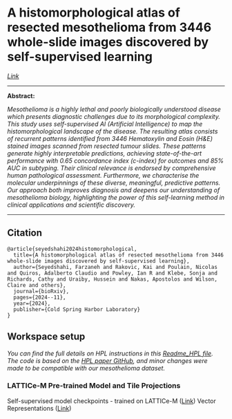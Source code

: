 # A histomorphological atlas of resected mesothelioma from 3446 whole-slide images discovered by self-supervised learning
*[Link](https://arxiv.org/abs/2205.01931)*

---

**Abstract:**

*Mesothelioma is a highly lethal and poorly biologically understood disease which presents diagnostic challenges due to its morphological complexity. This study uses self-supervised AI (Artificial Intelligence) to map the histomorphological landscape of the disease. The resulting atlas consists of recurrent patterns identified from 3446 Hematoxylin and Eosin (H\&E) stained images scanned from resected tumour slides. These patterns generate highly interpretable predictions, achieving state-of-the-art performance with 0.65 concordance index (c-index) for outcomes and 85% AUC in subtyping. Their clinical relevance is endorsed by comprehensive human pathological assessment. Furthermore, we characterise the molecular underpinnings of these diverse, meaningful, predictive patterns. Our approach both improves diagnosis and deepens our understanding of mesothelioma biology, highlighting the power of this self-learning method in clinical applications and scientific discovery.*

---

## Citation
```
@article{seyedshahi2024histomorphological,
  title={A histomorphological atlas of resected mesothelioma from 3446 whole-slide images discovered by self-supervised learning},
  author={Seyedshahi, Farzaneh and Rakovic, Kai and Poulain, Nicolas and Quiros, Adalberto Claudio and Powley, Ian R and Klebe, Sonja and Richards, Cathy and Uraiby, Hussein and Nakas, Apostolos and Wilson, Claire and others},
  journal={bioRxiv},
  pages={2024--11},
  year={2024},
  publisher={Cold Spring Harbor Laboratory}
}
```

## Workspace setup 
*You can find the full details on HPL instructions in this [Readme_HPL file](README_HPL.md). The code is based on the [HPL paper GitHub](https://github.com/AdalbertoCq/Histomorphological-Phenotype-Learning.git), and minor changes were made to be compatible with our mesothelioma dataset.*


### LATTICe-M Pre-trained Model and Tile Projections
Self-supervised model checkpoints - trained on LATTICe-M ([Link](https://drive.google.com/drive/folders/1FSX9mrPQIw0LzEoh1saYzd9okn7spDJS?usp=drive_link))
Vector Representations ([Link](https://drive.google.com/file/d/1LFIaCGYslJjfgeN160x7HBhnI-4iLBft/view?usp=drive_link))




